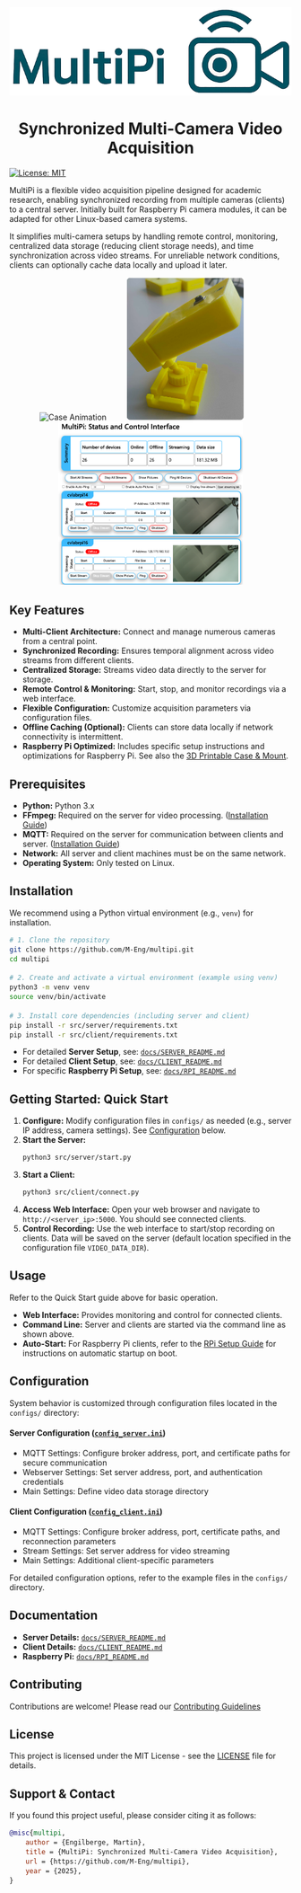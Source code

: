 <div align="center">
  <img src="./images/MultiPi_logo.png" alt="MultiPi Logo" width="600">
</div>

<div align="center">
  <h1>Synchronized Multi-Camera Video Acquisition</h1>
</div>



[![License: MIT](https://img.shields.io/badge/License-MIT-yellow.svg)](https://opensource.org/licenses/MIT)

MultiPi is a flexible video acquisition pipeline designed for academic research, enabling synchronized recording from multiple cameras (clients) to a central server. Initially built for Raspberry Pi camera modules, it can be adapted for other Linux-based camera systems.

It simplifies multi-camera setups by handling remote control, monitoring, centralized data storage (reducing client storage needs), and time synchronization across video streams. For unreliable network conditions, clients can optionally cache data locally and upload it later.


<div align="center">
  <img src="./images/anim_case_opacity.gif" alt="Case Animation" width="180" title="Case CAD">
  &nbsp;&nbsp;&nbsp;&nbsp;&nbsp;&nbsp;&nbsp;
  <img src="./images/camera_and_bracket.png" alt="Camera and Bracket" width="210" title="Case and Bracket">
  &nbsp;&nbsp;&nbsp;&nbsp;&nbsp;&nbsp;&nbsp;
  <img src="./images/server_interface_2_devices.png" alt="Server Interface" width="330" title="Server Interface">
</div>


## Key Features

*   **Multi-Client Architecture:** Connect and manage numerous cameras from a central point.
*   **Synchronized Recording:** Ensures temporal alignment across video streams from different clients.
*   **Centralized Storage:** Streams video data directly to the server for storage.
*   **Remote Control & Monitoring:** Start, stop, and monitor recordings via a web interface.
*   **Flexible Configuration:** Customize acquisition parameters via configuration files.
*   **Offline Caching (Optional):** Clients can store data locally if network connectivity is intermittent.
*   **Raspberry Pi Optimized:** Includes specific setup instructions and optimizations for Raspberry Pi. 
See also the [3D Printable Case & Mount](./raspberry-pi-setup/3d_files/README.md).

## Prerequisites

*   **Python:** Python 3.x
*   **FFmpeg:** Required on the server for video processing. ([Installation Guide](https://ffmpeg.org/download.html))
*   **MQTT:** Required on the server for communication between clients and server. ([Installation Guide](https://www.eclipse.org/paho/clients/python/))
*   **Network:** All server and client machines must be on the same network.
*   **Operating System:** Only tested on Linux. 

## Installation

We recommend using a Python virtual environment (e.g., `venv`) for installation.

```bash
# 1. Clone the repository
git clone https://github.com/M-Eng/multipi.git
cd multipi

# 2. Create and activate a virtual environment (example using venv)
python3 -m venv venv
source venv/bin/activate 

# 3. Install core dependencies (including server and client)
pip install -r src/server/requirements.txt
pip install -r src/client/requirements.txt
```

*   For detailed **Server Setup**, see: [`docs/SERVER_README.md`](./docs/SERVER_README.md)
*   For detailed **Client Setup**, see: [`docs/CLIENT_README.md`](./docs/CLIENT_README.md)
*   For specific **Raspberry Pi Setup**, see: [`docs/RPI_README.md`](./docs/RPI_README.md)

## Getting Started: Quick Start

1.  **Configure:** Modify configuration files in `configs/` as needed (e.g., server IP address, camera settings). See [Configuration](#configuration) below.
2.  **Start the Server:**
    ```bash
    python3 src/server/start.py
    ```
3.  **Start a Client:**
    ```bash
    python3 src/client/connect.py
    ```
4.  **Access Web Interface:** Open your web browser and navigate to `http://<server_ip>:5000`. You should see connected clients.
    <!-- Placeholder: Add a screenshot of the web interface from images/ ? -->
5.  **Control Recording:** Use the web interface to start/stop recording on clients. Data will be saved on the server (default location specified in the configuration file `VIDEO_DATA_DIR`).

## Usage

Refer to the Quick Start guide above for basic operation.

*   **Web Interface:** Provides monitoring and control for connected clients.
*   **Command Line:** Server and clients are started via the command line as shown above.
*   **Auto-Start:** For Raspberry Pi clients, refer to the [RPi Setup Guide](./docs/RPI_README.md) for instructions on automatic startup on boot.

## Configuration

System behavior is customized through configuration files located in the `configs/` directory:

#### Server Configuration ([`config_server.ini`](./configs/config_server.example.ini))
- MQTT Settings: Configure broker address, port, and certificate paths for secure communication
- Webserver Settings: Set server address, port, and authentication credentials
- Main Settings: Define video data storage directory

#### Client Configuration ([`config_client.ini`](./configs/config_client.example.ini))
- MQTT Settings: Configure broker address, port, certificate paths, and reconnection parameters
- Stream Settings: Set server address for video streaming
- Main Settings: Additional client-specific parameters

For detailed configuration options, refer to the example files in the `configs/` directory.

## Documentation

*   **Server Details:** [`docs/SERVER_README.md`](./docs/SERVER_README.md)
*   **Client Details:** [`docs/CLIENT_README.md`](./docs/CLIENT_README.md)
*   **Raspberry Pi:** [`docs/RPI_README.md`](./docs/RPI_README.md)


## Contributing

Contributions are welcome! Please read our [Contributing Guidelines](./CONTRIBUTING.md)


## License

This project is licensed under the MIT License - see the [LICENSE](./LICENSE) file for details.

## Support & Contact

If you found this project useful, please consider citing it as follows:

```bibtex
@misc{multipi,
    author = {Engilberge, Martin},
    title = {MultiPi: Synchronized Multi-Camera Video Acquisition},
    url = {https://github.com/M-Eng/multipi},
    year = {2025},
}
```

